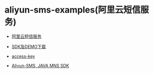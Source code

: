 # aliyun-sms-examples(阿里云短信服务)

+ [阿里云短信服务](https://help.aliyun.com/document_detail/60704.html)

- [SDK及DEMO下载](https://help.aliyun.com/document_detail/55359.html)
- [access-key](https://help.aliyun.com/document_detail/53045.html)

- [Aliyun-SMS, JAVA MNS SDK](https://help.aliyun.com/document_detail/101641.html)